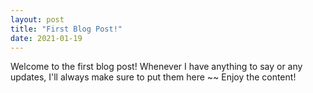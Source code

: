 ```yaml
---
layout: post
title: "First Blog Post!"
date: 2021-01-19
---
```


Welcome to the first blog post! Whenever I have anything to say or any updates, I'll always make sure to put them here ~~ Enjoy the content! 

